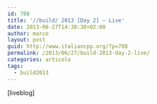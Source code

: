 ```yaml
---
id: 788
title: '//build/ 2013 [Day 2] – Live'
date: 2013-06-27T14:38:38+02:00
author: marco
layout: post
guid: http://www.italiancpp.org/?p=788
permalink: /2013/06/27/build-2013-day-2-live/
categories: articolo
tags:
  - build2013
---
```

[liveblog]